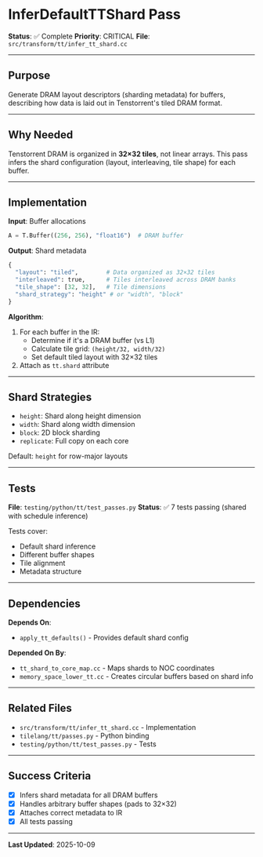 # InferDefaultTTShard Pass

**Status**: ✅ Complete
**Priority**: CRITICAL
**File**: `src/transform/tt/infer_tt_shard.cc`

---

## Purpose

Generate DRAM layout descriptors (sharding metadata) for buffers, describing how data is laid out in Tenstorrent's tiled DRAM format.

---

## Why Needed

Tenstorrent DRAM is organized in **32×32 tiles**, not linear arrays. This pass infers the shard configuration (layout, interleaving, tile shape) for each buffer.

---

## Implementation

**Input**: Buffer allocations
```python
A = T.Buffer((256, 256), "float16")  # DRAM buffer
```

**Output**: Shard metadata
```python
{
  "layout": "tiled",        # Data organized as 32×32 tiles
  "interleaved": true,      # Tiles interleaved across DRAM banks
  "tile_shape": [32, 32],   # Tile dimensions
  "shard_strategy": "height" # or "width", "block"
}
```

**Algorithm**:
1. For each buffer in the IR:
   - Determine if it's a DRAM buffer (vs L1)
   - Calculate tile grid: `(height/32, width/32)`
   - Set default tiled layout with 32×32 tiles
2. Attach as `tt.shard` attribute

---

## Shard Strategies

- `height`: Shard along height dimension
- `width`: Shard along width dimension
- `block`: 2D block sharding
- `replicate`: Full copy on each core

Default: `height` for row-major layouts

---

## Tests

**File**: `testing/python/tt/test_passes.py`
**Status**: ✅ 7 tests passing (shared with schedule inference)

Tests cover:
- Default shard inference
- Different buffer shapes
- Tile alignment
- Metadata structure

---

## Dependencies

**Depends On**:
- `apply_tt_defaults()` - Provides default shard config

**Depended On By**:
- `tt_shard_to_core_map.cc` - Maps shards to NOC coordinates
- `memory_space_lower_tt.cc` - Creates circular buffers based on shard info

---

## Related Files

- `src/transform/tt/infer_tt_shard.cc` - Implementation
- `tilelang/tt/passes.py` - Python binding
- `testing/python/tt/test_passes.py` - Tests

---

## Success Criteria

- [x] Infers shard metadata for all DRAM buffers
- [x] Handles arbitrary buffer shapes (pads to 32×32)
- [x] Attaches correct metadata to IR
- [x] All tests passing

---

**Last Updated**: 2025-10-09
